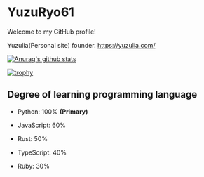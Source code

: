 # YuzuRyo61

Welcome to my GitHub profile!

Yuzulia(Personal site) founder. https://yuzulia.com/

[![Anurag's github stats](https://github-readme-stats.vercel.app/api?username=YuzuRyo61)](https://github.com/anuraghazra/github-readme-stats)

[![trophy](https://github-profile-trophy.vercel.app/?username=YuzuRyo61)](https://github.com/ryo-ma/github-profile-trophy)

## Degree of learning programming language

- Python: 100% **(Primary)**

- JavaScript: 60%

- Rust: 50%

- TypeScript: 40%

- Ruby: 30%

